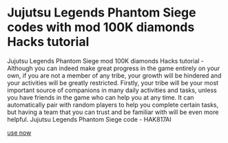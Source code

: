 # Jujutsu Legends Phantom Siege codes with mod 100K diamonds Hacks tutorial

Jujutsu Legends Phantom Siege mod 100K diamonds Hacks tutorial - Although you can indeed make great progress in the game entirely on your own, if you are not a member of any tribe, your growth will be hindered and your activities will be greatly restricted. Firstly, your tribe will be your most important source of companions in many daily activities and tasks, unless you have friends in the game who can help you at any time. It can automatically pair with random players to help you complete certain tasks, but having a team that you can trust and be familiar with will be even more helpful. Jujutsu Legends Phantom Siege code - HAK817AI

[use now](https://fancymod.top/jujutsu-legends/)
